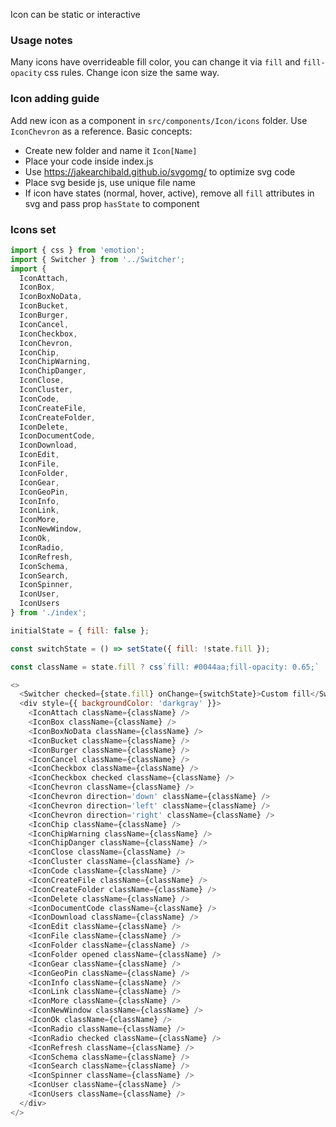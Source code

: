 Icon can be static or interactive

### Usage notes

Many icons have overrideable fill color, you can change it via `fill` and `fill-opacity` css rules.
Change icon size the same way.

### Icon adding guide

Add new icon as a component in `src/components/Icon/icons` folder.
Use `IconChevron` as a reference. Basic concepts:

* Create new folder and name it `Icon[Name]`
* Place your code inside index.js
* Use https://jakearchibald.github.io/svgomg/ to optimize svg code
* Place svg beside js, use unique file name
* If icon have states (normal, hover, active), remove all `fill` attributes in svg and pass prop `hasState` to component

### Icons set

```js
import { css } from 'emotion';
import { Switcher } from '../Switcher';
import {
  IconAttach,
  IconBox,
  IconBoxNoData,
  IconBucket,
  IconBurger,
  IconCancel,
  IconCheckbox,
  IconChevron,
  IconChip,
  IconChipWarning,
  IconChipDanger,
  IconClose,
  IconCluster,
  IconCode,
  IconCreateFile,
  IconCreateFolder,
  IconDelete,
  IconDocumentCode,
  IconDownload,
  IconEdit,
  IconFile,
  IconFolder,
  IconGear,
  IconGeoPin,
  IconInfo,
  IconLink,
  IconMore,
  IconNewWindow,
  IconOk,
  IconRadio,
  IconRefresh,
  IconSchema,
  IconSearch,
  IconSpinner,
  IconUser,
  IconUsers
} from './index';

initialState = { fill: false };

const switchState = () => setState({ fill: !state.fill });

const className = state.fill ? css`fill: #0044aa;fill-opacity: 0.65;` : '';

<>
  <Switcher checked={state.fill} onChange={switchState}>Custom fill</Switcher>
  <div style={{ backgroundColor: 'darkgray' }}>
    <IconAttach className={className} />
    <IconBox className={className} />
    <IconBoxNoData className={className} />
    <IconBucket className={className} />
    <IconBurger className={className} />
    <IconCancel className={className} />
    <IconCheckbox className={className} />
    <IconCheckbox checked className={className} />
    <IconChevron className={className} />
    <IconChevron direction='down' className={className} />
    <IconChevron direction='left' className={className} />
    <IconChevron direction='right' className={className} />
    <IconChip className={className} />
    <IconChipWarning className={className} />
    <IconChipDanger className={className} />
    <IconClose className={className} />
    <IconCluster className={className} />
    <IconCode className={className} />
    <IconCreateFile className={className} />
    <IconCreateFolder className={className} />
    <IconDelete className={className} />
    <IconDocumentCode className={className} />
    <IconDownload className={className} />
    <IconEdit className={className} />
    <IconFile className={className} />
    <IconFolder className={className} />
    <IconFolder opened className={className} />
    <IconGear className={className} />
    <IconGeoPin className={className} />
    <IconInfo className={className} />
    <IconLink className={className} />
    <IconMore className={className} />
    <IconNewWindow className={className} />
    <IconOk className={className} />
    <IconRadio className={className} />
    <IconRadio checked className={className} />
    <IconRefresh className={className} />
    <IconSchema className={className} />
    <IconSearch className={className} />
    <IconSpinner className={className} />
    <IconUser className={className} />
    <IconUsers className={className} />
  </div>
</>
```

